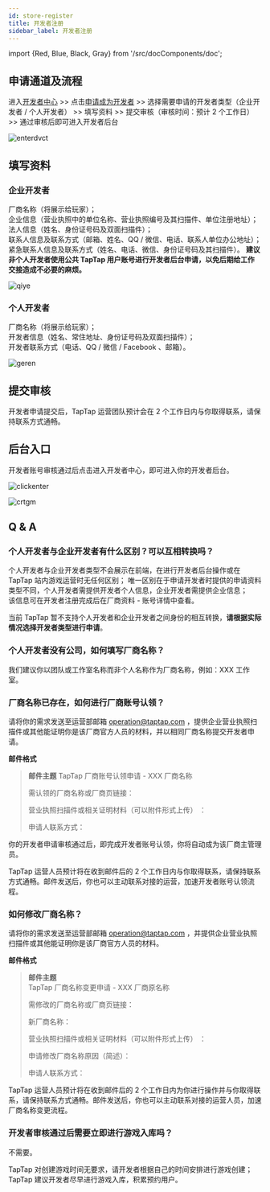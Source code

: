 ```yaml
---
id: store-register
title: 开发者注册
sidebar_label: 开发者注册
---
```


import {Red, Blue, Black, Gray} from '/src/docComponents/doc';

## 申请通道及流程

进入[开发者中心](https://developer.taptap.com/) >> 点击[申请成为开发者](https://developer.taptap.com/developer-apply/) >> 选择需要申请的开发者类型（企业开发者 / 个人开发者） >> 填写资料 >> 提交审核（审核时间：预计 2 个工作日） >> 通过审核后即可进入开发者后台

![enterdvct](https://img.tapimg.com/market/images/77dd91f8ad3f5a51b78ce9b079f38eae.png)

## 填写资料

### 企业开发者

厂商名称（将展示给玩家）；  
企业信息（营业执照中的单位名称、营业执照编号及其扫描件、单位注册地址）；  
法人信息（姓名、身份证号码及双面扫描件）；  
联系人信息及联系方式（邮箱、姓名、QQ / 微信、电话、联系人单位办公地址）；  
紧急联系人信息及联系方式（姓名、电话、微信、身份证号码及其扫描件）。
**建议非个人开发者使用公共 TapTap 用户账号进行开发者后台申请，以免后期给工作交接造成不必要的麻烦。**

![qiye](https://img.tapimg.com/market/images/d40f1830a9d9f720e6aa9ffcc9703f67.png)

### 个人开发者

厂商名称（将展示给玩家）；  
开发者信息（姓名、常住地址、身份证号码及双面扫描件）；  
开发者联系方式（电话、QQ / 微信 / Facebook 、邮箱）。

![geren](https://img.tapimg.com/market/images/9d83ba62c2d470a3613eb9674b4f7ab2.png)

## 提交审核

开发者申请提交后，TapTap 运营团队预计会在 2 个工作日内与你取得联系，请保持联系方式通畅。

## 后台入口

开发者账号审核通过后点击<Blue>进入开发者中心</Blue>，即可进入你的开发者后台。

![clickenter](https://img.tapimg.com/market/images/d78d4d0cf148b23d2d8d0a7ca58db6e5.png)

![crtgm](https://img.tapimg.com/market/images/b270d5f889411b9c793dcf5f0e815331.png)

## Q & A

### 个人开发者与企业开发者有什么区别？可以互相转换吗？

个人开发者与企业开发者类型不会展示在前端，在进行开发者后台操作或在 TapTap 站内游戏运营时无任何区别；
唯一区别在于申请开发者时提供的申请资料类型不同，个人开发者需提供开发者个人信息，企业开发者需提供企业信息；  
该信息可在开发者注册完成后在厂商资料 - 账号详情中查看。

当前 TapTap 暂不支持个人开发者和企业开发者之间身份的相互转换，**请根据实际情况选择开发者类型进行申请**。

### 个人开发者没有公司，如何填写厂商名称？

我们建议你以团队或工作室名称而非个人名称作为厂商名称，例如：XXX 工作室。

### 厂商名称已存在，如何进行厂商账号认领？

请将你的需求发送至运营部邮箱 [operation@taptap.com](mailto:operation@taptap.com) ，提供企业营业执照扫描件或其他能证明你是该厂商官方人员的材料，并以相同厂商名称提交开发者申请。

**邮件格式**

> **邮件主题**
> TapTap 厂商账号认领申请 - XXX 厂商名称
>
> 需认领的厂商名称或厂商页链接：
>
> 营业执照扫描件或相关证明材料<Gray>（可以附件形式上传）</Gray> ：
>
> 申请人联系方式：

你的开发者申请审核通过后，即完成开发者账号认领，你将自动成为该厂商主管理员。

TapTap 运营人员预计将在收到邮件后的 2 个工作日内与你取得联系，请保持联系方式通畅。邮件发送后，你也可以主动联系对接的运营，加速开发者账号认领流程。

### 如何修改厂商名称？

请将你的需求发送至运营部邮箱 [operation@taptap.com](mailto:operation@taptap.com) ，并提供企业营业执照扫描件或其他能证明你是该厂商官方人员的材料。

**邮件格式**

> **邮件主题**  
> TapTap 厂商名称变更申请 - XXX 厂商原名称
>
> 需修改的厂商名称或厂商页链接：
>
> 新厂商名称：
>
> 营业执照扫描件或相关证明材料<Gray>（可以附件形式上传）</Gray> ：
>
> 申请修改厂商名称原因<Gray>（简述）</Gray>：
>
> 申请人联系方式：

TapTap 运营人员预计将在收到邮件后的 2 个工作日内为你进行操作并与你取得联系，请保持联系方式通畅。邮件发送后，你也可以主动联系对接的运营人员，加速厂商名称变更流程。

### 开发者审核通过后需要立即进行游戏入库吗？

不需要。

TapTap 对创建游戏时间无要求，请开发者根据自己的时间安排进行游戏创建；TapTap 建议开发者尽早进行游戏入库，积累预约用户。
